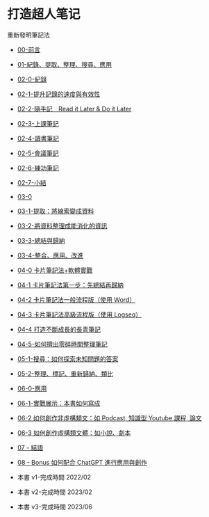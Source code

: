 # 打造超人笔记

重新發明筆記法


* [00-前言](00-前言.md)
* [01-紀錄、提取、整理、搜尋、應用](01-紀錄、提取、整理、搜尋、應用.md)
* [02-0-紀錄](02-0-紀錄.md)
* [02-1-提升記錄的速度與有效性](02-1-提升記錄的速度與有效性.md)
* [02-2-隨手記　Read it Later & Do it Later](02-2-隨手記%20Read%20it%20Later%20&%20Do%20it%20Later.md)
* [02-3-上課筆記](02-3-上課筆記.md)
* [02-4-讀書筆記](02-4-讀書筆記.md)
* [02-5-會議筆記](02-5-會議筆記.md)
* [02-6-練功筆記](02-6-練功筆記.md)
* [02-7-小結](02-7-小結.md)
* [03-0](03-0.md)
* [03-1-提取：將線索變成資料](03-1-提取：將線索變成資料.md)
* [03-2-將資料整理成能消化的資訊](03-2-將資料整理成能消化的資訊.md)
* [03-3-總結與歸納](03-3-總結與歸納.md)
* [03-4-整合、應用、改進](03-4-整合、應用、改進.md)
* [04-0 卡片筆記法+軟體實戰](04-0%20卡片筆記法+軟體實戰.md)
* [04-1 卡片筆記法第一步：先總結再歸納](04-1%20卡片筆記法第一步：先總結再歸納.md)
* [04-2 卡片筆記法一般流程版（使用 Word）](04-2%20卡片筆記法一般流程版（使用%20Word）.md)
* [04-3 卡片筆記法高級流程版（使用 Logseq）](04-3%20卡片筆記法高級流程版（使用%20Logseq）.md)
* [04-4 打造不斷成長的長青筆記](04-4%20打造不斷成長的長青筆記.md)
* [04-5-如何擠出零碎時間整理筆記](04-5-如何擠出零碎時間整理筆記.md)
* [05-1-搜尋：如何探索未知問題的答案](05-1-搜尋：如何探索未知問題的答案.md)
* [05-2-整理、標記、重新歸納、類比](05-2-整理、標記、重新歸納、類比.md)
* [06-0-應用](06-0-應用.md)
* [06-1-實戰展示：本書如何寫成](06-1-實戰展示：本書如何寫成.md)
* [06-2 如何創作非虛構類文：如 Podcast, 知識型 Youtube,課程, 論文](06-2%20如何創作非虛構類文.md)
* [06-3 如何創作虛構類文體：如小說、劇本](06-3%20如何創作虛構類文體：如小說、劇本.md)
* [07 - 結語](07%20-%20結語.md)
* [08 - Bonus 如何配合 ChatGPT 進行應用與創作](08%20-%20Bonus%20如何配合%20ChatGPT%20進行應用與創作.md)


* 本書 v1-完成時間 2022/02
* 本書 v2-完成時間 2023/02
* 本書 v3-完成時間 2023/06
